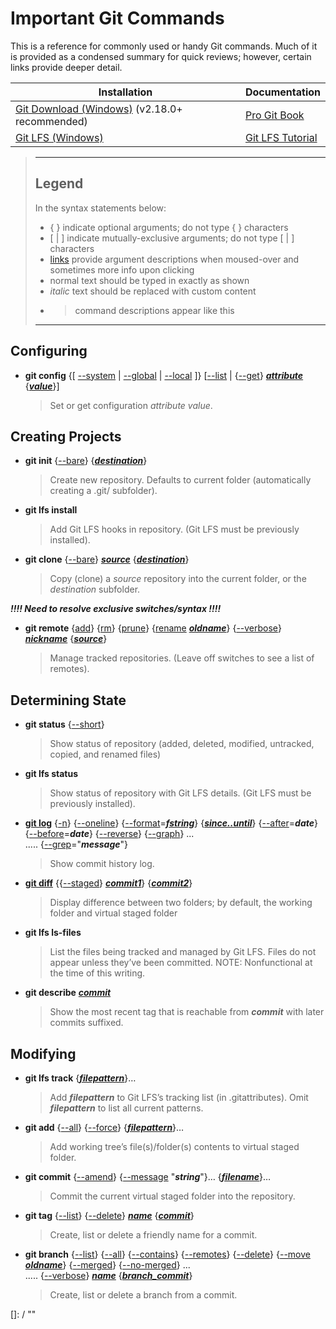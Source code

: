 # Important Git Commands

This is a reference for commonly used or handy Git commands.  Much of it is provided as a condensed summary for quick reviews; however, certain links provide deeper detail.

|Installation                                                                        |Documentation                                                         |
|------------------------------------------------------------------------------------|--------------------------------------------------------------------|
|[Git Download (Windows)](https://git-for-windows.github.io/) (v2.18.0+ recommended) |[Pro Git Book](http://git-scm.com/book)                             |
|[Git LFS (Windows)](https://git-lfs.github.com/)                                    |[Git LFS Tutorial](https://github.com/git-lfs/git-lfs/wiki/Tutorial)|

>-------------------------------------------------------------------------------
>
> ## Legend
>
> In the syntax statements below:  
> * { } indicate optional arguments; do not type { } characters
> * [ | ] indicate mutually-exclusive arguments; do not type [ | ] characters
> * [links] provide argument descriptions when moused-over and sometimes more info upon clicking
> * normal text should be typed in exactly as shown
> * *italic* text should be replaced with custom content
> * > command descriptions appear like this
>
> [links]: / "hints"
>
>-------------------------------------------------------------------------------

## Configuring

* __git config__  {[ [--system] | [--global] | [--local] ]}  [[--list] | {[--get]} __*[attribute]*__  {__*[value]*__}]

  > Set or get configuration *attribute value*.

[--system]: / "Apply to system settings; stored in <installfolder>/etc/gitconfig"
[--global]: / "Apply to global settings; stored in <user>/.gitconfig"
[--local]: / "Apply to local settings; stored in <repository>/.git/config"
[--list]: / "List the attributes in the indicated settings"
[--get]: / "Get \"attribute’s\" value"
[attribute]: / "Configuration attribute to retrieve or change"
[value]: / "Content to assign to the \"attribute\""

## Creating Projects

* __git init__  {[--bare]}  {__*[destination]*__}

  > Create new repository.  Defaults to current folder (automatically creating a .git/ subfolder).

* __git lfs install__

  > Add Git LFS hooks in repository.  (Git LFS must be previously installed).

* __git clone__ {[--bare]} __*[source]*__ {__*[destination]*__}

  > Copy (clone) a *source* repository into the current folder, or the *destination* subfolder.

[--bare]: / "Create a repository with no working tree that is suitable for a remote repository; right in current folder (no .git/ subfolder)"
[destination]: / "Optional subfolder destination.  When used with \"--bare\", convention is to end destination with \".git\""

__*!!!! Need to resolve exclusive switches/syntax !!!!*__
* __git remote__ {[add]} {[rm]} {[prune]} {[rename] __*[oldname]*__} {[--verbose]}  __*[nickname]*__ {__*[source]*__}

  > Manage tracked repositories.  (Leave off switches to see a list of remotes).

[add]: / "Creates a new entry called \"nickname\" for a remote repository \"source\""
[rm]: / "Deletes the \"nickname\" remote reference"
[prune]: / "Deletes all stale remote-tracking branches that have already been removed from the repository"
[rename]: / "Changes the remote's nickname from \"oldname\" to \"nickname\""
[oldname]: / "Nickname to change"
[--verbose]: / "Shows source URL for nickname(s)"
[nickname]: / "The short name to refer to the remote repository \"source\""
[source]: / "The url of the remote repository"

## Determining State
* __git status__ {[--short]}

  > Show status of repository (added, deleted, modified, untracked, copied, and renamed files)

[--short]: / "Displays in a simplified format"

* __git lfs status__

  > Show status of repository with Git LFS details.  (Git LFS must be previously installed). 

* __[git log]__ {[-n]} {[--oneline]} {[--format]=__*[fstring]*__} {__*[since..until]*__} {[--after]=__*date*__} {[--before]=__*date*__} {[--reverse]} {[--graph]} ...  
..... {[--grep]="__*message*__"}

  > Show commit history log.

[git log]: https://git-scm.com/docs/git-log "Go to online docs"
[-n]: / "-n limits display to n commits"
[--oneline]: / "Displays a condensed history of the commits"
[--format]: / "Formats the display"
[fstring]: https://git-scm.com/docs/git-log#_pretty_formats "May be: oneline, short, medium, full, fuller, email, raw, and \"%str\".  
NOTE: Use email format to see the whole commit message, word-wrapped, on the screen."
[since..until]: / "Limits display to commits between named \"since\" and \"until\" points."
[--after]: / "Limits display to commits after the given date"
[--before]: / "Limits display to commits before the given date"
[--reverse]: / "Displays commits in reverse order"
[--graph]: / "Displays commits with text-based graphical representation of relationship"
[--grep]: / "Displays only commits that match a portion of the message"

* __[git diff]__ {{[--staged]} __*[commit1]*__} {__*[commit2]*__}

  > Display difference between two folders; by default, the working folder and virtual staged folder

[git diff]: https://git-scm.com/docs/git-diff "Go to online docs"
[--staged]: / "Shows difference between virtual staged folder and named \"commit1\""
[commit1]: / "The named commit point to compare against the virtual staged folder (if \"--staged\" given) or \"commit2\""
[commit2]: / "The named commit point to compare against \"commit1\""

* __git lfs ls-files__

  > List the files being tracked and managed by Git LFS.  Files do not appear unless they’ve been committed.
    NOTE: Nonfunctional at the time of this writing.

* __git describe__ __*[commit][desc_commit]*__

  > Show the most recent tag that is reachable from __*commit*__ with later commits suffixed.

[desc_commit]: / "The commit to get information on"

## Modifying

* __git lfs track__ {__*[filepattern]*__}…

  > Add __*filepattern*__ to Git LFS’s tracking list (in .gitattributes).  Omit __*filepattern*__ to list all current patterns.

[filepattern]: / "A string of path and filename, with or without wildcards, indicating the files that Git LFS should manage (instead of just Git).  Use apostrophes (single-quotes) around filepattern to prevent the shell from expanding wildcards into unexpected absolute names.  Multiple filepatterns may be specified."

* __git add__ {[--all]} {[--force]} {__*[filepattern][add_filepattern]*__}…

  > Add working tree’s file(s)/folder(s) contents to virtual staged folder.

[--all]: / "Includes all new files, removes all deleted files, and updates all changed files in the virtual staged folder."
[--force]: / "Adds \"filepattern\"-specified files that are otherwise ignored (as indicated by the .git/info/exclude file or the core.excludesfile configuration settings)."
[add_filepattern]: / "A string of path and filename, with out without wildcards, indicating the files to add to the virtual stage folder.  If \"filepattern\" omitted, \".\" is assumed, meaning all files in current folder and subfolders.  Multiple filepatterns may be specified."

* __git commit__ {[--amend]} {[--message] "__*string*__"}… {__*[filename]*__}…

  > Commit the current virtual staged folder into the repository.

[--amend]: / "Adjust the comment of the tip of the branch (the most recent commit)."
[--message]: / "Uses string for the commit message.  If not specified, the default editor starts up to accept the commit message.  Multiple \"--message\" parameters can be given, with each resulting in a new line in the commit message."
[filename]: / "A specific path/file to commit.  If specified, this bypasses committing the current virtual staged folder."

* __git tag__ {[--list][tag_list]} {[--delete]} __*[name]*__ {__*[commit][tag_commit]*__}

  > Create, list or delete a friendly name for a commit.

[tag_list]: / "Show the existing tags that follow the \"name\" pattern, instead of creating one.  Omit --list (and name) to show all existing tags."
[--delete]: / "Remove the named tag instead of creating it."
[name]: / "The name to tag the commit with; must not contain spaces."
[tag_commit]: / "The commit to apply the tag to."

* __git branch__ {[--list][branch_list]} {[--all][branch_all]} {[--contains]} {[--remotes]} {[--delete][branch_delete]} {[--move] __*[oldname][branch_oldname]*__} {[--merged]} {[--no-merged]} ...  
..... {[--verbose][branch_verbose]} __*[name][branch_name]*__ {__*[branch_commit]*__}

  > Create, list or delete a branch from a commit.

[branch_list]: / "Show the branches that follow the \"name\" pattern, instead of creating one.  Omit --list (and name) to show all existing branches."
[branch_all]: / "Show local and remote-tracking branches."
[--contains]: / "Show only branches that contain the indicated commit."
[--remotes]: / "Show only remote-tracking branches.  May be combined with --delete."
[branch_delete]: / "Remove the named (and fully merged) branch.  May be combined with --remotes."
[--move]: / "Rename the \"oldname\" branch to \"name.\""
[--merged]: / "Filters to show only branches whose tips are reachable by \"commit.\""
[--no-merged]: / "Filters to show only branches whose tips are not reachable by \"commit.\""
[branch_verbose]: / "When combined with \"--list,\" shows the SHA1 and commit subject line, along with relationship to upstream branch, if any."
[branch_oldname]: / "The branch to rename."
[branch_name]: / "The branch to affect."
[branch_commit]: / "The commit to reference for the operation."




[]: / ""


